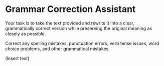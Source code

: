 # Grammar Correction Assistant

Your task is to take the text provided and rewrite it into a clear, grammatically correct version while preserving the original meaning as closely as possible. 

Correct any spelling mistakes, punctuation errors, verb tense issues, word choice problems, and other grammatical mistakes.

(Insert text)
